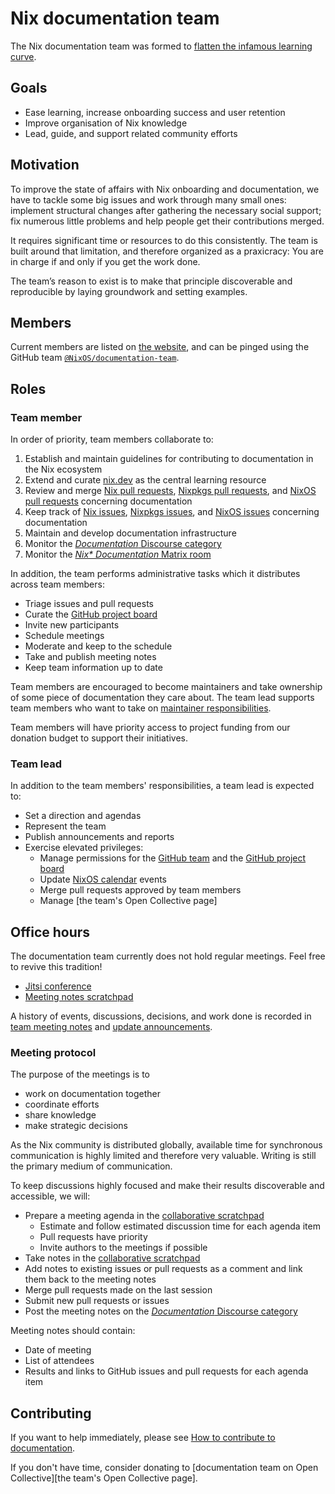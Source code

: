 # Nix documentation team

The Nix documentation team was formed to [flatten the infamous learning curve](https://discourse.nixos.org/t/documentation-team-flattening-the-learning-curve/20003).

## Goals

- Ease learning, increase onboarding success and user retention
- Improve organisation of Nix knowledge
- Lead, guide, and support related community efforts

## Motivation

To improve the state of affairs with Nix onboarding and documentation, we have to tackle some big issues and work through many small ones:
implement structural changes after gathering the necessary social support;
fix numerous little problems and help people get their contributions merged.

It requires significant time or resources to do this consistently.
The team is built around that limitation, and therefore organized as a praxicracy:
You are in charge if and only if you get the work done.

The team’s reason to exist is to make that principle discoverable and reproducible by laying groundwork and setting examples.

## Members

Current members are listed on [the website](https://nixos.org/community/teams/documentation/), and can be pinged using the GitHub team [`@NixOS/documentation-team`](https://github.com/orgs/NixOS/teams/documentation-team).

## Roles

### Team member

In order of priority, team members collaborate to:

1. Establish and maintain guidelines for contributing to documentation in the Nix ecosystem
1. Extend and curate [nix.dev] as the central learning resource
1. Review and merge [Nix pull requests], [Nixpkgs pull requests], and [NixOS pull requests] concerning documentation
1. Keep track of [Nix issues], [Nixpkgs issues], and [NixOS issues] concerning documentation
1. Maintain and develop documentation infrastructure
1. Monitor the [*Documentation* Discourse category]
1. Monitor the [*Nix\* Documentation* Matrix room]

[nix.dev]: https://nix.dev
[Nix pull requests]: https://github.com/NixOS/nix/pulls?q=is%3Aopen+is%3Apr+label%3Adocumentation
[Nixpkgs pull requests]: https://github.com/NixOS/nixpkgs/pulls?q=is%3Aopen+is%3Apr+label%3A%228.has%3A+documentation%22%2C%226.topic%3A+documentation%22
[NixOS pull requests]: https://github.com/NixOS/nixpkgs/pulls?q=is%3Aopen+is%3Apr+label%3A%226.topic%3A+nixos%22+label%3A%228.has%3A+documentation%22%2C%226.topic%3A+documentation%22
[Nix issues]: https://github.com/NixOS/nix/issues?q=is%3Aopen+is%3Aissue+label%3Adocumentation
[Nixpkgs issues]: https://github.com/NixOS/nixpkgs/issues?q=is%3Aopen+is%3Aissue+label%3A%229.needs%3A+documentation%22
[NixOS issues]: https://github.com/NixOS/nixpkgs/issues?q=is%3Aopen+is%3Aissue+label%3A%229.needs%3A+documentation%22+label%3A%226.topic%3A+nixos%22
[*Documentation* Discourse category]: https://discourse.nixos.org/c/dev/documentation/25
[*Nix\* Documentation* Matrix room]: https://app.element.io/#/room/#docs:nixos.org
[changes to the NixOS Wiki]: https://matrix.to/#/#nixos-wiki:utzutzutz.net

In addition, the team performs administrative tasks which it distributes across team members:

- Triage issues and pull requests
- Curate the [GitHub project board]
- Invite new participants
- Schedule meetings
- Moderate and keep to the schedule
- Take and publish meeting notes
- Keep team information up to date

Team members are encouraged to become maintainers and take ownership of some piece of documentation they care about.
The team lead supports team members who want to take on [maintainer responsibilities](./responsibilities.md).

Team members will have priority access to project funding from our donation budget to support their initiatives.

### Team lead

In addition to the team members' responsibilities, a team lead is expected to:

- Set a direction and agendas
- Represent the team
- Publish announcements and reports
- Exercise elevated privileges:
  - Manage permissions for the [GitHub team] and the [GitHub project board]
  - Update [NixOS calendar] events
  - Merge pull requests approved by team members
  - Manage [the team's Open Collective page]

[GitHub team]: https://github.com/orgs/NixOS/teams/documentation-team
[GitHub project board]: https://github.com/orgs/NixOS/projects/15
[NixOS calendar]: https://calendar.google.com/calendar/u/0/embed?src=b9o52fobqjak8oq8lfkhg3t0qg@group.calendar.google.com

## Office hours

The documentation team currently does not hold regular meetings.
Feel free to revive this tradition!

- [Jitsi conference](https://jitsi.lassul.us/nix-documentation)
- [Meeting notes scratchpad][collaborative scratchpad]

A history of events, discussions, decisions, and work done is recorded in [team meeting notes](https://discourse.nixos.org/search?q=documentation%20team%20meeting%20notes%20%23%20%23dev%3Adocumentation%20in%3Atitle%20order%3Alatest_topic) and [update announcements](https://discourse.nixos.org/search?q=This%20Month%20in%20Nix%20Docs%20in%3Atitle%20order%3Alatest_topic).

### Meeting protocol

The purpose of the meetings is to
- work on documentation together
- coordinate efforts
- share knowledge
- make strategic decisions

As the Nix community is distributed globally, available time for synchronous communication is highly limited and therefore very valuable.
Writing is still the primary medium of communication.

To keep discussions highly focused and make their results discoverable and accessible, we will:

- Prepare a meeting agenda in the [collaborative scratchpad]
  - Estimate and follow estimated discussion time for each agenda item
  - Pull requests have priority
  - Invite authors to the meetings if possible
- Take notes in the [collaborative scratchpad]
- Add notes to existing issues or pull requests as a comment and link them back to the meeting notes
- Merge pull requests made on the last session
- Submit new pull requests or issues
- Post the meeting notes on the [*Documentation* Discourse category]

[collaborative scratchpad]: https://pad.lassul.us/p-Y8MjU2SdSD5qO1fnpCPA?edit#

Meeting notes should contain:

- Date of meeting
- List of attendees
- Results and links to GitHub issues and pull requests for each agenda item

## Contributing

If you want to help immediately, please see [How to contribute to documentation](https://nix.dev/contributing/documentation).

If you don't have time, consider donating to [documentation team on Open Collective][the team's Open Collective page].

[the team' Open Collective page]: https://opencollective.com/nixos/projects/nix-documentation


